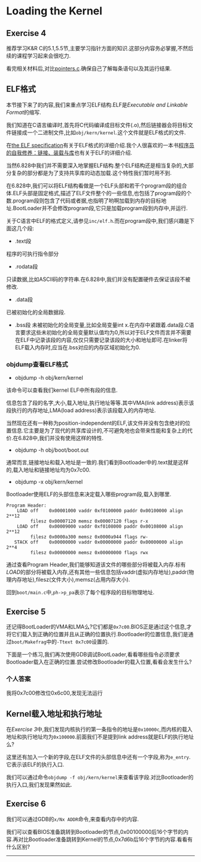 # Loading the Kernel

## Exercise 4
推荐学习K&R C的5.1,5.5节,主要学习指针方面的知识.这部分内容务必掌握,不然后续的课程学习起来会很吃力.

看完相关材料后,对比[pointers.c](https://pdos.csail.mit.edu/6.828/2017/labs/lab1/pointers.c).确保自己了解每条语句以及其运行结果.

## ELF格式
本节接下来了的内容,我们来重点学习ELF结构.ELF是*Executable and Linkable Format*的缩写.

我们知道在C语言编译时,首先将C代码编译成目标文件(.o),然后链接器会将目标文件链接成一个二进制文件,比如`obj/kern/kernel`.这个文件就是ELF格式的文件.

在[the ELF specification](https://pdos.csail.mit.edu/6.828/2017/readings/elf.pdf)有关于ELF格式的详细介绍.我个人很喜欢的一本书[程序员的自我修养：链接、装载与库](https://item.jd.com/10067200.html?jd_pop=fc6a1113-0a47-4732-994d-6ecdc0304351&abt=3)也有关于ELF的详细介绍.

当然6.828中我们并不需要深入地掌握ELF结构.整个ELF结构还是相当复杂的,大部分复杂的部分都是为了支持共享库的动态加载.这个特性我们暂时用不到.

在6.828中,我们可以将ELF结构看做是一个ELF头部和若干个program段的组合体.ELF头部是固定格式,描述了ELF文件整个的一些信息,也包括了program段的个数.program段则包含了代码或者据,也指明了哟啊加载到内存的目标地址.BootLoader并不会修改program段,它只是加载program段到内存中,并运行.

关于C语言中ELF的格式定义,请参见`inc/elf.h`.而在program段中,我们感兴趣是下面这几个段:
* .text段

程序的可执行指令部分

* .rodata段

只读数据,比如ASCII码的字符串.在6.828中,我们并没有配置硬件去保证该段不被修改.

* .data段

已被初始化的全局数据段.

* .bss段
未被初始化的全局变量,比如全局变量int x.在内存中紧跟着.data段.C语言要求这些未初始化的全局变量默认值均为0,所以对于ELF文件而言并不需要在ELF中记录该段的内容,仅仅只需要记录该段的大小和地址即可.在linker将ELF载入内存时,应当在.bss对应的内存区域初始化为0.

### objdump查看ELF格式

* objdump -h obj/kern/kernel

该命令可以查看我们kernel ELF中所有段的信息.

信息包含了段的名字,大小,载入地址,执行地址等等.其中VMA(link address)表示该段执行的内存地址,LMA(load address)表示该段载入的内存地址.

当然现在还有一种称为position-independent的ELF,该文件并没有包含绝对的位置信息.它主要是为了现代的共享库设计的,不可避免地也会带来性能和复杂上的代价.在6.828中,我们并没有使用这样的特性.

* objdump -h obj/boot/boot.out

通常而言,链接地址和载入地址是一致的.我们看到Bootloader中的.text就是这样的,载入地址和链接地址均为0x7c00.

* objdump -x obj/kern/kernel

Bootloader使用ELF的头部信息来决定载入哪些program段,载入到哪里.

```
Program Header:
    LOAD off    0x00001000 vaddr 0xf0100000 paddr 0x00100000 align 2**12
         filesz 0x00007120 memsz 0x00007120 flags r-x
    LOAD off    0x00009000 vaddr 0xf0108000 paddr 0x00108000 align 2**12
         filesz 0x0000a300 memsz 0x0000a944 flags rw-
   STACK off    0x00000000 vaddr 0x00000000 paddr 0x00000000 align 2**4
         filesz 0x00000000 memsz 0x00000000 flags rwx
```

通过查看Program Header,我们能够知道该文件的哪些部分将被载入内存.标有*LOAD*的部分将被载入内存,还有其他一些信息包括vaddr(虚拟内存地址),paddr(物理内存地址),filesz(文件大小),memsz(占用内存大小).

回到`boot/main.c`中,`ph->p_pa`表示了每个程序段的目标物理地址.

## Exercise 5
还记得BootLoader的VMA和LMA么?它们都是`0x7c00`.BIOS正是通过这个信息,才将它们载入到正确的位置并且从正确的位置执行.Bootloader的位置信息,我们是通过`boot/Makefrag`中的`-Ttext 0x7c00`设置的.

下面是一个练习,我们再次使用GDB调试BootLoader,看看哪些指令必须要求Bootloader载入在正确的位置.尝试修改Bootloader的载入位置,看看会发生什么?


### 个人答案
我将0x7c00修改位0x6c00,发现无法运行

## Kernel载入地址和执行地址
在*Exercise 3*中,我们发现内核执行的第一条指令的地址是`0x10000c`,而内核的载入地址和执行地址均为`0x100000`.前面我们不是提到link address就是ELF的执行地址么?

这里还有加入一个新的字段,在ELF文件的头部信息中还有一个字段,称为`e_entry`.它表示该ELF的执行入口.

我们可以通过命令`objdump -f obj/kern/kernel`来查看该字段.对比Bootloader的执行入口,我们发现果然如此.

## Exercise 6
我们可以通过GDB的`x/Nx ADDR`命令,来查看内存中的内容.

我们可以查看BIOS准备跳转到Bootloader的节点,0x00100000后16个字节的内容.再对比Bootloader准备跳转到Kernel的节点,0x7d6b后16个字节的内容.看看有什么区别?








---
